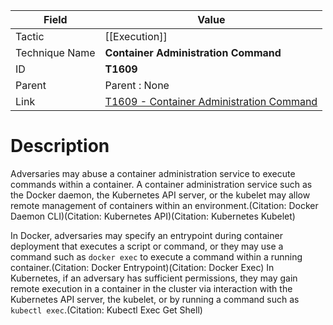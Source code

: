 
|Field|Value|
|---|---|
|Tactic|[[Execution]]|
|Technique Name|**Container Administration Command**|
|ID|**T1609**|
|Parent|Parent : None|
|Link|[T1609 - Container Administration Command](https://attack.mitre.org/techniques/T1609)|

# Description

Adversaries may abuse a container administration service to execute commands within a container. A container administration service such as the Docker daemon, the Kubernetes API server, or the kubelet may allow remote management of containers within an environment.(Citation: Docker Daemon CLI)(Citation: Kubernetes API)(Citation: Kubernetes Kubelet)

In Docker, adversaries may specify an entrypoint during container deployment that executes a script or command, or they may use a command such as <code>docker exec</code> to execute a command within a running container.(Citation: Docker Entrypoint)(Citation: Docker Exec) In Kubernetes, if an adversary has sufficient permissions, they may gain remote execution in a container in the cluster via interaction with the Kubernetes API server, the kubelet, or by running a command such as <code>kubectl exec</code>.(Citation: Kubectl Exec Get Shell)